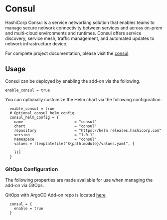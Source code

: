 # Consul

HashiCorp Consul is a service networking solution that enables teams to manage secure network connectivity between services and across on-prem and multi-cloud environments and runtimes. Consul offers service discovery, service mesh, traffic management, and automated updates to network infrastructure device.

For complete project documentation, please visit the [consul](https://developer.hashicorp.com/consul/docs/k8s/installation/install).

## Usage

Consul can be deployed by enabling the add-on via the following.

```hcl
enable_consul = true
```

You can optionally customize the Helm chart via the following configuration.

```hcl
  enable_consul = true
  # Optional consul_helm_config
  consul_helm_config = {
    name                       = "consul"
    chart                      = "consul"
    repository                 = "https://helm.releases.hashicorp.com"
    version                    = "1.0.1"
    namespace                  = "consul"
    values = [templatefile("${path.module}/values.yaml", {
      ...
    })]
  }
```

### GitOps Configuration
The following properties are made available for use when managing the add-on via GitOps.

GitOps with ArgoCD Add-on repo is located [here](https://github.com/aws-samples/eks-blueprints-add-ons/blob/main/chart/values.yaml)

```hcl
  consul = {
    enable = true
  }
```
